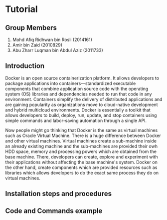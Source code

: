 # Tutorial

## Group Members

1. Mohd Afiq Ridhwan bin Rosli (2014161)
2. Amir bin Zaid (2010829)
3. Abu Zharr Luqman bin Abdul Aziz (2011733)

## Introduction
Docker is an open source containerization platform. It allows developers to package applications into containers—standardized executable components that combine application source code with the operating system (OS) libraries and dependencies needed to run that code in any environment. Containers simplify the delivery of distributed applications and are gaining popularity as organizations move to cloud-native development and hybrid multicloud environments. Docker is essentially a toolkit that allows developers to build, deploy, run, update, and stop containers using simple commands and labor-saving automation through a single API.

Now people might go thinking that Docker is the same as virtual machines such as Oracle Virtual Machine. There is a huge difference between Docker and other virtual machines. Virtual machines create a sub-machine inside an already existing machine and the sub-machines are provided their owh HDD space, memory and processing powers which are obtained from the base machine. There, developers can create, explore and experiment with their applications without affecting the base machine's system. Docker on the other hand, create components which are provided resources such as libraries which allows developers to do the exact same process they do on virtual machines.

##  Installation steps and procedures



## Code and Commands example



